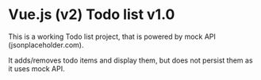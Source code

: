 # Vue.js (v2) Todo list v1.0

This is a working Todo list project, that is powered by mock API (jsonplaceholder.com).

It adds/removes todo items and display them, but does not persist them as it uses mock API.